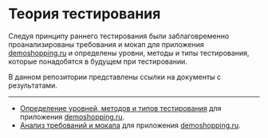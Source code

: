 # Теория тестирования

Следуя принципу раннего тестирования были заблаговременно проанализированы требования и мокап для приложения [demoshopping.ru](https://demoshopping.ru/) и определены уровни, методы и типы тестирования, которые понадобятся в будущем при тестировании.

В данном репозитории представлены ссылки на документы с результатами.

---

- [Определение уровней, методов и типов тестирования](https://docs.google.com/spreadsheets/d/1PZxCCMH_kfSxVs9pEPPvIfbLE7a9yNhrrg0KAwKH7xc/edit?usp=sharing) для приложения [demoshopping.ru](https://demoshopping.ru/).
- [Анализ требований и мокапа](https://docs.google.com/spreadsheets/d/1Eso4Jwn5t6u50si9pI_jOGwWf1iDYvG0IwDIP7oreU0/edit?usp=sharing) для приложения [demoshopping.ru](https://demoshopping.ru/).
